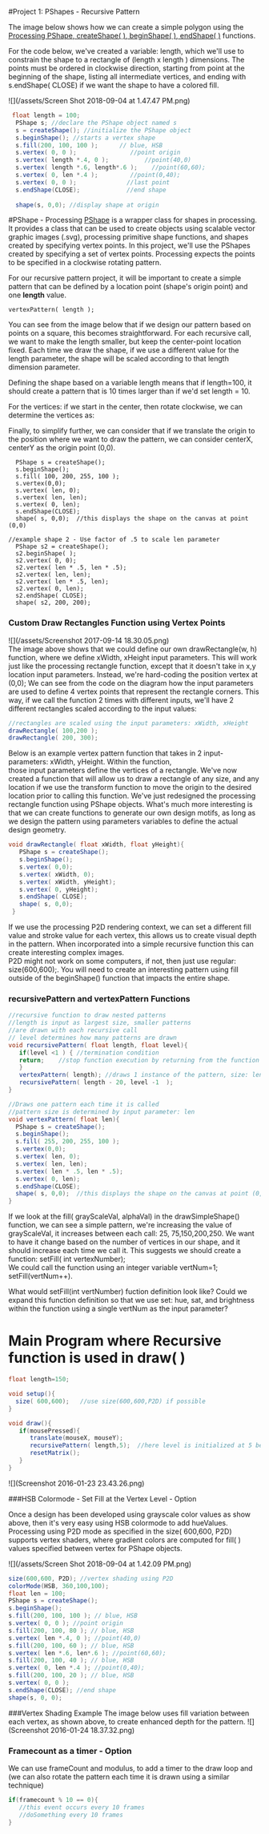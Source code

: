 #Project 1: PShapes - Recursive Pattern

The image below shows how we can create a simple polygon using the [Processing PShape, createShape\( \), beginShape\( \), endShape\( \)](https://processing.org/reference/beginShape_.html) functions.

For the code below, we've created a variable: length, which we'll use to constrain the shape to a rectangle of (length x length ) dimensions.  The points must be ordered in clockwise direction, starting from point at the beginning of the shape, listing all intermediate vertices, and ending with s.endShape( CLOSE) if we want the shape to have a colored fill.


![](/assets/Screen Shot 2018-09-04 at 1.47.47 PM.png)

```java
 float length = 100;
  PShape s; //declare the PShape object named s
  s = createShape(); //initialize the PShape object
  s.beginShape(); //starts a vertex shape
  s.fill(200, 100, 100 );      // blue, HSB
  s.vertex( 0, 0 );               //point origin
  s.vertex( length *.4, 0 );          //point(40,0)
  s.vertex( length *.6, length*.6 );    //point(60,60);
  s.vertex( 0, len *.4 );         //point(0,40);
  s.vertex( 0, 0 );              //last point
  s.endShape(CLOSE);             //end shape
  
  shape(s, 0,0); //display shape at origin
```


#PShape - Processing
[PShape](https://processing.org/reference/PShape.html) is a wrapper class for shapes in processing.  It provides a class that can be used to create objects using scalable vector graphic images (.svg), processing primitive shape functions, and shapes created by specifying vertex points.  In this project, we'll use the PShapes created by specifying a set of vertex points.  Processing expects the points to be specified in a clockwise rotating pattern.

For our recursive pattern project, it will be important to create a simple pattern that can be defined by a location point \(shape's origin point\) and one **length** value.

`vertexPattern( length );`

You can see from the image below that if we design our pattern based on points on a square, this becomes straightforward.  For each recursive call, we want to make the length smaller, but keep the center-point location fixed.  Each time we draw the shape, if we use a different value for the length parameter, the shape will be scaled according to that length dimension parameter.

Defining the shape based on a variable length means that if length=100, it should create a pattern that is 10 times larger than if we'd set length = 10.

For the vertices: if we start in the center, then rotate clockwise, we can determine the vertices as:

Finally, to simplify further, we can consider that if we translate the origin to the position where we want to draw the pattern, we can consider centerX, centerY as the origin point \(0,0\).

```
  PShape s = createShape();
  s.beginShape();
  s.fill( 100, 200, 255, 100 ); 
  s.vertex(0,0);
  s.vertex( len, 0);
  s.vertex( len, len);
  s.vertex( 0, len);
  s.endShape(CLOSE);
  shape( s, 0,0);  //this displays the shape on the canvas at point (0,0)

//example shape 2 - Use factor of .5 to scale len parameter
  PShape s2 = createShape();
  s2.beginShape( );
  s2.vertex( 0, 0);
  s2.vertex( len * .5, len * .5);
  s2.vertex( len, len);
  s2.vertex( len * .5, len);
  s2.vertex( 0, len);
  s2.endShape( CLOSE);
  shape( s2, 200, 200);
```

### Custom Draw Rectangles Function using Vertex Points

![](/assets/Screenshot 2017-09-14 18.30.05.png)  
The image above shows that we could define our own drawRectangle\(w, h\) function, where we define xWidth, xHeight input parameters.  This will work just like the processing rectangle function, except that it doesn't take in x,y location input parameters. Instead, we're hard-coding the position vertex at \(0,0\);  We can see from the code on the diagram how the input parameters are used to define 4 vertex points that represent the rectangle corners.  This way, if we call the function 2 times with different inputs, we'll have 2 different rectangles scaled according to the input values:

```java
//rectangles are scaled using the input parameters: xWidth, xHeight
drawRectangle( 100,200 );
drawRectangle( 200, 300);
```

Below is an example vertex pattern function that takes in 2 input-parameters: xWidth, yHeight.  Within the function,   
those input parameters define the vertices of a rectangle.  We've now created a function that will allow us to draw a rectangle of any size, and any location if we use the transform function to move the origin to the desired location prior to calling this function.  We've just redesigned the processing rectangle function using PShape objects.  What's much more interesting is that we can create functions to generate our own design motifs, as long as we design the pattern using parameters variables to define the actual design geometry.

```java
void drawRectangle( float xWidth, float yHeight){
   PShape s = createShape();
   s.beginShape();
   s.vertex( 0,0);
   s.vertex( xWidth, 0);
   s.vertex( xWidth, yHeight);
   s.vertex( 0, yHeight);
   s.endShape( CLOSE);
   shape( s, 0,0);
 }
```


If we use the processing P2D rendering context, we can set a different fill value and stroke value for each vertex, this allows us to create visual depth in the pattern. When incorporated into a simple recursive function this can create interesting complex images.  
P2D might not work on some computers, if not, then just use regular: size\(600,600\);.  You will need to create an interesting pattern using fill outside of the beginShape\(\) function that impacts the entire shape.

### recursivePattern and vertexPattern Functions

```java
//recursive function to draw nested patterns
//length is input as largest size, smaller patterns
//are drawn with each recursive call
// level determines how many patterns are drawn
void recursivePattern( float length, float level){
   if(level <1 ) { //termination condition
   return;    //stop function execution by returning from the function
   }
   vertexPattern( length); //draws 1 instance of the pattern, size: length
   recursivePattern( length - 20, level -1  );  
}

//Draws one pattern each time it is called
//pattern size is determined by input parameter: len
void vertexPattern( float len){
  PShape s = createShape();
  s.beginShape();
  s.fill( 255, 200, 255, 100 );  
  s.vertex(0,0);  
  s.vertex( len, 0);
  s.vertex( len, len);
  s.vertex( len * .5, len * .5);   
  s.vertex( 0, len);
  s.endShape(CLOSE);
  shape( s, 0,0);  //this displays the shape on the canvas at point (0,0)
}
```

If we look at the fill\( grayScaleVal, alphaVal\) in the drawSimpleShape\(\) function, we can see a simple pattern, we're increasing the value of grayScaleVal, it increases between each call:  25, 75,150,200,250.  We want to have it change based on the number of vertices in our shape, and it should increase each time we call it.  This suggests we should create a function:  setFill\( int vertexNumber\);  
We could call the function using an integer variable vertNum=1;  setFill\(vertNum++\).

What would setFill\(int vertNumber\) fuction definition look like?  Could we expand this function definition so that we use set: hue, sat, and brightness within the function using a single vertNum as the input parameter?


# Main Program where Recursive function is used  in draw\( \)

```java
float length=150;

void setup(){
  size( 600,600);   //use size(600,600,P2D) if possible
}

void draw(){
   if(mousePressed){
      translate(mouseX, mouseY);
      recursivePattern( length,5);  //here level is initialized at 5 because we decrement it inside the recursive function
      resetMatrix();
   }
}
```

![](Screenshot 2016-01-23 23.43.26.png)

###HSB Colormode - Set Fill at the Vertex Level - Option

Once a design has been developed using grayscale color values as show above, then it's very easy using HSB colormode to add hueValues.  Processing using P2D mode as specified in the size\( 600,600, P2D\) supports vertex shaders, where gradient colors are computed for fill\( \) values specified between vertex for PShape objects.

![](/assets/Screen Shot 2018-09-04 at 1.42.09 PM.png)
```java
size(600,600, P2D); //vertex shading using P2D
colorMode(HSB, 360,100,100);
float len = 100;
PShape s = createShape();
s.beginShape();
s.fill(200, 100, 100 ); // blue, HSB
s.vertex( 0, 0 ); //point origin
s.fill(200, 100, 80 ); // blue, HSB
s.vertex( len *.4, 0 ); //point(40,0)
s.fill(200, 100, 60 ); // blue, HSB
s.vertex( len *.6, len*.6 ); //point(60,60);
s.fill(200, 100, 40 ); // blue, HSB
s.vertex( 0, len *.4 ); //point(0,40);
s.fill(200, 100, 20 ); // blue, HSB
s.vertex( 0, 0 );
s.endShape(CLOSE); //end shape
shape(s, 0, 0);
```
###Vertex Shading Example
The image below uses fill variation between each vertex, as shown above, to create enhanced depth for the pattern. 
![](Screenshot 2016-01-24 18.37.32.png)


### Framecount as a timer - Option
We can use frameCount and modulus, to add a timer to the draw loop and \(we can also rotate the pattern each time it is drawn using a similar technique\)

```java
if(framecount % 10 == 0){ 
   //this event occurs every 10 frames
   //doSomething every 10 frames
}
```

